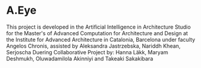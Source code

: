 # A.Eye
This project is developed in the Artificial Intelligence in Architecture Studio for the Master's of Advanced Computation for Architecture and Design at the Institute for Advanced Architecture in Catalonia, Barcelona under faculty Angelos Chronis, assisted by Aleksandra Jastrzebska, Nariddh Khean, Serjoscha Duering
Collaborative Project by: Hanna Läkk, Maryam Deshmukh, Oluwadamilola Akinniyi and Takeaki Sakakibara
